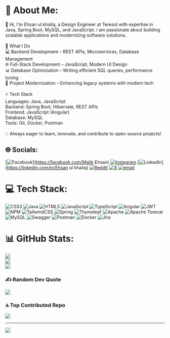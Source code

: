 # 💫 About Me:
👋 Hi, I'm Ehsan ul khaliq, a Design Engineer at Teresol with expertise in Java, Spring Boot, MySQL, and JavaScript. I am passionate about building scalable applications and modernizing software solutions.<br><br>🔹 What I Do<br>💻 Backend Development – REST APIs, Microservices, Database Management<br>🌐 Full-Stack Development – JavaScript, Modern UI Design<br>📊 Database Optimization – Writing efficient SQL queries, performance tuning<br>🚀 Project Modernization – Enhancing legacy systems with modern tech<br><br>⚡ Tech Stack<br>Languages: Java, JavaScript<br>Backend: Spring Boot, Hibernate, REST APIs<br>Frontend: JavaScript (Angular)<br>Database: MySQL<br>Tools: Git, Docker, Postman<br><br>💡 Always eager to learn, innovate, and contribute to open-source projects!


## 🌐 Socials:
[![Facebook](https://img.shields.io/badge/Facebook-%231877F2.svg?logo=Facebook&logoColor=white)](https://facebook.com/Malik Ehsan) [![Instagram](https://img.shields.io/badge/Instagram-%23E4405F.svg?logo=Instagram&logoColor=white)](https://instagram.com/ehsanulkhaliq) [![LinkedIn](https://img.shields.io/badge/LinkedIn-%230077B5.svg?logo=linkedin&logoColor=white)](https://linkedin.com/in/Ehsan ul khaliq) [![Reddit](https://img.shields.io/badge/Reddit-%23FF4500.svg?logo=Reddit&logoColor=white)](https://reddit.com/user/@ehsanulkhaliq27) [![X](https://img.shields.io/badge/X-black.svg?logo=X&logoColor=white)](https://x.com/ehsanulkhaliq1) [![email](https://img.shields.io/badge/Email-D14836?logo=gmail&logoColor=white)](mailto:ehsanulkhaliq274@gmail.com) 

# 💻 Tech Stack:
![CSS3](https://img.shields.io/badge/css3-%231572B6.svg?style=for-the-badge&logo=css3&logoColor=white) ![Java](https://img.shields.io/badge/java-%23ED8B00.svg?style=for-the-badge&logo=openjdk&logoColor=white) ![HTML5](https://img.shields.io/badge/html5-%23E34F26.svg?style=for-the-badge&logo=html5&logoColor=white) ![JavaScript](https://img.shields.io/badge/javascript-%23323330.svg?style=for-the-badge&logo=javascript&logoColor=%23F7DF1E) ![TypeScript](https://img.shields.io/badge/typescript-%23007ACC.svg?style=for-the-badge&logo=typescript&logoColor=white) ![Angular](https://img.shields.io/badge/angular-%23DD0031.svg?style=for-the-badge&logo=angular&logoColor=white) ![JWT](https://img.shields.io/badge/JWT-black?style=for-the-badge&logo=JSON%20web%20tokens) ![NPM](https://img.shields.io/badge/NPM-%23CB3837.svg?style=for-the-badge&logo=npm&logoColor=white) ![TailwindCSS](https://img.shields.io/badge/tailwindcss-%2338B2AC.svg?style=for-the-badge&logo=tailwind-css&logoColor=white) ![Spring](https://img.shields.io/badge/spring-%236DB33F.svg?style=for-the-badge&logo=spring&logoColor=white) ![Thymeleaf](https://img.shields.io/badge/Thymeleaf-%23005C0F.svg?style=for-the-badge&logo=Thymeleaf&logoColor=white) ![Apache](https://img.shields.io/badge/apache-%23D42029.svg?style=for-the-badge&logo=apache&logoColor=white) ![Apache Tomcat](https://img.shields.io/badge/apache%20tomcat-%23F8DC75.svg?style=for-the-badge&logo=apache-tomcat&logoColor=black) ![MySQL](https://img.shields.io/badge/mysql-4479A1.svg?style=for-the-badge&logo=mysql&logoColor=white) ![Swagger](https://img.shields.io/badge/-Swagger-%23Clojure?style=for-the-badge&logo=swagger&logoColor=white) ![Postman](https://img.shields.io/badge/Postman-FF6C37?style=for-the-badge&logo=postman&logoColor=white) ![Docker](https://img.shields.io/badge/docker-%230db7ed.svg?style=for-the-badge&logo=docker&logoColor=white) ![Jira](https://img.shields.io/badge/jira-%230A0FFF.svg?style=for-the-badge&logo=jira&logoColor=white)
# 📊 GitHub Stats:
![](https://github-readme-stats.vercel.app/api?username=Ehsanulkhaliq4&theme=dark&hide_border=false&include_all_commits=false&count_private=false)<br/>
![](https://github-readme-streak-stats.herokuapp.com/?user=Ehsanulkhaliq4&theme=dark&hide_border=false)<br/>
![](https://github-readme-stats.vercel.app/api/top-langs/?username=Ehsanulkhaliq4&theme=dark&hide_border=false&include_all_commits=false&count_private=false&layout=compact)

### ✍️ Random Dev Quote
![](https://quotes-github-readme.vercel.app/api?type=horizontal&theme=radical)

### 🔝 Top Contributed Repo
![](https://github-contributor-stats.vercel.app/api?username=Ehsanulkhaliq4&limit=5&theme=radical&combine_all_yearly_contributions=true)

---
[![](https://visitcount.itsvg.in/api?id=Ehsanulkhaliq4&icon=0&color=0)](https://visitcount.itsvg.in)

<!-- Proudly created with GPRM ( https://gprm.itsvg.in ) -->
